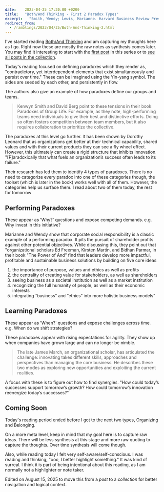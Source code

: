 ```yaml
---
date:    2023-04-25 17:20:00 +0200
title:   "Both/And Thinking - First 2 Paradox Types"
excerpt:   "Smith, Wendy; Lewis, Marianne. Harvard Business Review Press"
redirect_from:
  - /ramblings/2023/04/25/Both-And-Thinking-2.html
---
```


I've started reading [Both/And Thinking](https://bothandthinking.net) and am capturing my thoughts here as I go.  Right now these are mostly the raw notes as synthesis comes later.  You may find it interesting to start with the [first post](/colls/both-and-thinking/1/) in this series or to [see all posts in the collection](/colls/both-and-thinking/index.html).

Today's reading focused on defining paradoxes which they render as, "contradictory, yet interdependent elements that exist simultaneously and persist over time."  These can be imagined using the Yin-yang symbol.  The sides are seeded by each other, and persistently in flow.

The authors also give an example of how paradoxes define our groups and teams.

> Kenwyn Smith and David Berg point to these tensions in their book Paradoxes of Group Life. For example, as they note, high-performing teams need individuals to give their best and distinctive efforts. Doing so often fosters competition between team members, but it also requires collaboration to prioritize the collective.


The paradoxes at this level go further.  It has been shown by Dorothy Leonard that as organizations get better at their technical capability, shared values and with their current products they can see a fly wheel effect.  However, this ultimately can create a rigid structure that inhibits innovation. "[P]aradoxically that what fuels an organization’s success often leads to its failure."

Their research has led them to identify 4 types of paradoxes.  There is no need to categorize every paradox into one of these categories though, the toolset (which is later in the book) works well with all of them.  However, the categories help us surface them.  I read about two of them today, the rest for tomorrow

## Performing Paradoxes

These appear as 'Why?' questions and expose competing demands.  e.g. Why invest in this initiative?

Marianne and Wendy show that corporate social responsibility is a classic example of a performing paradox.  It pits the pursuit of shareholder profits against other potential objectives.  While discussing this, they point out that "organizational scholars Ed Freeman, Kirsten Martin, and Bidhan Parmar, in their book "The Power of And" find that leaders develop more impactful, profitable and sustainable business solutions by building on five core ideas: 

1. the importance of purpose, values and ethics as well as profits
2. the centrality of creating value for stakeholders, as well as shareholders
3. seeing business as a societal institution as well as a market institution
4. recognizing the full humanity of people, as well as their economic interests
5. integrating “business” and “ethics” into more holistic business models"

## Learning Paradoxes

These appear as 'When?' questions and expose challenges across time.  e.g. When do we shift strategies?

These paradoxes appear with rising expectations for agility.  They show up when companies have grown large and can no longer be nimble.

> The late James March, an organizational scholar, has articulated the challenge: innovating takes different skills, approaches and perspectives than managing the core business. He describes these two modes as exploring new opportunities and exploiting the current realities.

A focus with these is to figure out how to find synergies.  "How could today’s successes support tomorrow’s growth? How could tomorrow’s innovation reenergize today’s successes?"

## Coming Soon

Today's reading period ended before I got to the next two types, Organizing and Belonging.

On a more meta level, keep in mind that my goal here is to capture raw ideas.  There will be less synthesis at this stage and more raw quoting to capture the thoughts.  Over time synthesis will come though.

Also, while reading today I felt very self-aware/self-conscious.  I was reading and thinking, "ooo, I better highlight something."  It was kind of surreal.  I think it is part of being intentional about this reading, as I am normally not a highlighter or note taker.

Edited on August 15, 2025 to move this from a *post* to a *collection* for better navigation and logical context.
